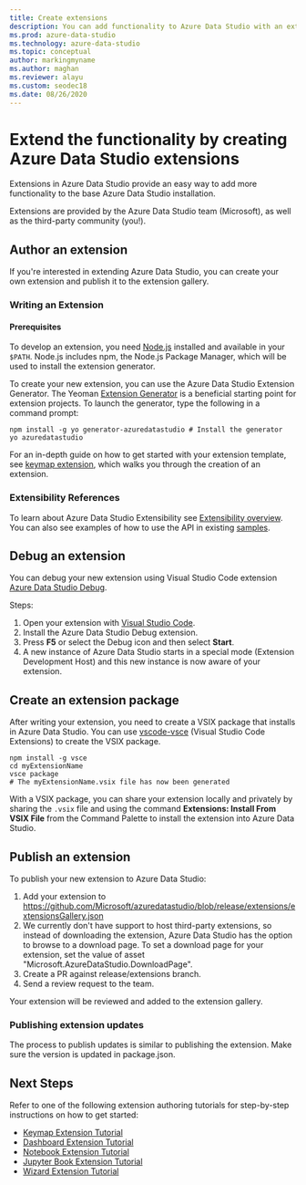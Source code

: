 ```yaml
---
title: Create extensions
description: You can add functionality to Azure Data Studio with an extension. Learn how to create one and how to publish it to the extensions gallery.
ms.prod: azure-data-studio
ms.technology: azure-data-studio
ms.topic: conceptual
author: markingmyname
ms.author: maghan
ms.reviewer: alayu
ms.custom: seodec18
ms.date: 08/26/2020
---
```


# Extend the functionality by creating Azure Data Studio extensions

Extensions in Azure Data Studio provide an easy way to add more functionality to the base Azure Data Studio installation.

Extensions are provided by the Azure Data Studio team (Microsoft), as well as the third-party community (you!).

## Author an extension

If you're interested in extending Azure Data Studio, you can create your own extension and publish it to the extension gallery.

### Writing an Extension

#### Prerequisites

To develop an extension, you need [Node.js](https://nodejs.org/) installed and available in your `$PATH`. Node.js includes npm, the Node.js Package Manager, which will be used to install the extension generator.

To create your new extension, you can use the Azure Data Studio Extension Generator. The Yeoman [Extension Generator](https://www.npmjs.com/package/generator-azuredatastudio) is a beneficial starting point for extension projects. To launch the generator, type the following in a command prompt:

```console
npm install -g yo generator-azuredatastudio # Install the generator
yo azuredatastudio
```

For an in-depth guide on how to get started with your extension template, see [keymap extension](keymap-extension.md), which walks you through the creation of an extension.

### Extensibility References

To learn about Azure Data Studio Extensibility see [Extensibility overview](../extensibility.md). You can also see examples of how to use the API in existing [samples](https://github.com/Microsoft/azuredatastudio/tree/main/samples).

## Debug an extension

You can debug your new extension using Visual Studio Code extension [Azure Data Studio Debug](https://github.com/kevcunnane/sqlops-debug).

Steps:

1. Open your extension with [Visual Studio Code](https://code.visualstudio.com/).
2. Install the Azure Data Studio Debug extension.
3. Press **F5** or select the Debug icon and then select **Start**.
4. A new instance of Azure Data Studio starts in a special mode (Extension Development Host) and this new instance is now aware of your extension.

## Create an extension package

After writing your extension, you need to create a VSIX package that installs in Azure Data Studio. You can use [vscode-vsce](https://github.com/Microsoft/vscode-vsce) (Visual Studio Code Extensions) to create the VSIX package.

```console
npm install -g vsce
cd myExtensionName
vsce package
# The myExtensionName.vsix file has now been generated
```

With a VSIX package, you can share your extension locally and privately by sharing the `.vsix` file and using the command **Extensions: Install From VSIX File** from the Command Palette to install the extension into Azure Data Studio.

## Publish an extension

To publish your new extension to Azure Data Studio:

1. Add your extension to https://github.com/Microsoft/azuredatastudio/blob/release/extensions/extensionsGallery.json
2. We currently don't have support to host third-party extensions, so instead of downloading the extension, Azure Data Studio has the option to browse to a download page. To set a download page for your extension, set the value of asset "Microsoft.AzureDataStudio.DownloadPage".
3. Create a PR against release/extensions branch.
4. Send a review request to the team.

Your extension will be reviewed and added to the extension gallery.

### Publishing extension updates

The process to publish updates is similar to publishing the extension. Make sure the version is updated in package.json.

## Next Steps

Refer to one of the following extension authoring tutorials for step-by-step instructions on how to get started:

- [Keymap Extension Tutorial](keymap-extension.md)
- [Dashboard Extension Tutorial](dashboard-extension.md)
- [Notebook Extension Tutorial](notebook-extension.md)
- [Jupyter Book Extension Tutorial](jupyter-book-extension.md)
- [Wizard Extension Tutorial](wizard-extension.md)